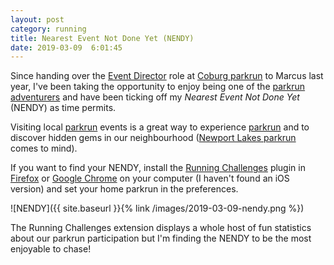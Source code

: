```yaml
---
layout: post
category: running
title: Nearest Event Not Done Yet (NENDY)
date: 2019-03-09  6:01:45
---
```


Since handing over the [Event
Director](https://wiki.parkrun.com/index.php/Event_Director) role at [Coburg
parkrun](http://bit.ly/pajCp) to Marcus last year, I've been taking the
opportunity to enjoy being one of the [parkrun
adventurers](https://www.facebook.com/parkrunadventurers/) and have been ticking
off my _Nearest Event Not Done Yet_ (NENDY) as time permits.

Visiting local [parkrun](https://www.parkrun.com.au/) events is a great way to
experience [parkrun](https://www.parkrun.com/) and to discover hidden gems in
our neighbourhood ([Newport Lakes
parkrun](http://www.parkrun.com.au/newportlakes/) comes to mind).

If you want to find your NENDY, install the [Running
Challenges](https://running-challenges.co.uk/) plugin in
[Firefox](https://www.mozilla.org/firefox/) or [Google
Chrome](https://www.google.com/chrome/) on your computer (I haven't found an iOS
version) and set your home parkrun in the preferences.

![NENDY]({{ site.baseurl }}{% link /images/2019-03-09-nendy.png %})

The Running Challenges extension displays a whole host of fun statistics about
our parkrun participation but I'm finding the NENDY to be the most enjoyable to
chase!

